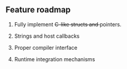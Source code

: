 ## Feature roadmap

1. Fully implement <s> C-like structs and </s> pointers.

2. Strings and host callbacks

3. Proper compiler interface

4. Runtime integration mechanisms   
